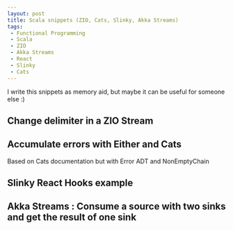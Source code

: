 ```yaml
---
layout: post
title: Scala snippets (ZIO, Cats, Slinky, Akka Streams)
tags:
 - Functional Programming
 - Scala
 - ZIO
 - Akka Streams
 - React
 - Slinky
 - Cats
---
```


I write this snippets as memory aid, but maybe it can be useful for someone else :)

## Change delimiter in a ZIO Stream

<script src="https://gist.github.com/loicdescotte/1551b102c7baecb77b3a0b94b512f965.js"></script>

## Accumulate errors with Either and Cats 

Based on Cats documentation but with Error ADT and NonEmptyChain

<script src="https://gist.github.com/loicdescotte/52aac795c74dfca1cd622d6736abe906.js"></script>

##  Slinky React Hooks example 

<script src="https://gist.github.com/loicdescotte/09fb8bdd0807434e5e3b577d52d61ac6.js"></script>

## Akka Streams : Consume a source with two sinks and get the result of one sink 

<script src="https://gist.github.com/loicdescotte/e1d236001fadc7a2d1fae88098a2c5b5.js"></script>

